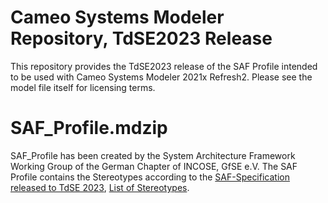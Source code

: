 # Cameo Systems Modeler Repository, TdSE2023 Release

This repository provides the TdSE2023 release of the SAF Profile intended to be used with Cameo Systems Modeler 2021x Refresh2. Please see the model file itself for licensing terms.

# SAF_Profile.mdzip

SAF_Profile has been created by the System Architecture Framework Working Group of the German Chapter of INCOSE, GfSE e.V. The SAF Profile contains the Stereotypes according to the [SAF-Specification released to TdSE 2023](https://github.com/GfSE/SAF-Specification/tree/TdSE2023), [List of Stereotypes](https://github.com/GfSE/SAF-Specification/blob/TdSE2023/stereotypes.md).
